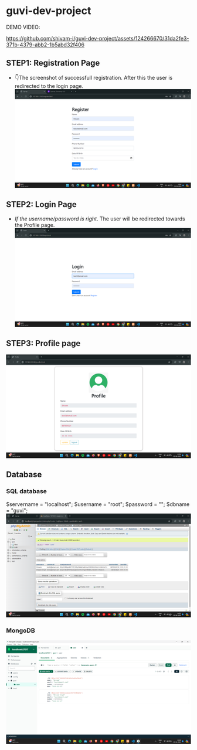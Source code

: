 # guvi-dev-project

DEMO VIDEO:


https://github.com/shivam-i/guvi-dev-project/assets/124266670/31da2fe3-371b-4379-abb2-1b5abd32f406






## STEP1: Registration Page
* 👇The screenshot of successfull registration. After this the user is redirected to the login page.
![register-page](/assets/screenshots/register.png)

## STEP2: Login Page
* *If the username/password is right*. The user will be redirected towards the Profile page.
![login-page](/assets/screenshots/login.png)

## STEP3: Profile page
![profile-page](/assets/screenshots/profile.png)

## Database
### SQL database
  $servername = "localhost";
  $username = "root";
  $password = "";
  $dbname = "guvi";
![sql](/assets/screenshots/sql.png)

### MongoDB
![sql](/assets/screenshots/mongodb.png)
